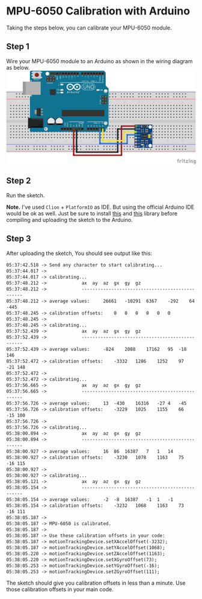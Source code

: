 # MPU-6050 Calibration with Arduino
Taking the steps below, you can calibrate your MPU-6050 module.

## Step 1
Wire your MPU-6050 module to an Arduino as shown in the wiring diagram as below.
![](diagram/mpu6050-raw-calibration_bb.jpg)

## Step 2
Run the sketch.

__Note.__ I've used `Clion` + `PlatformIO` as IDE. But using the official Arduino IDE would be ok as well. Just be 
sure to install [this](https://github.com/jrowberg/i2cdevlib/tree/master/Arduino/I2Cdev) and [this](https://github.com/jrowberg/i2cdevlib/tree/master/Arduino/MPU6050) 
library before compiling and uploading the sketch to the Arduino.

## Step 3
After uploading the sketch, You should see output like this:
```
05:37:42.518 -> Send any character to start calibrating...
05:37:44.017 -> 
05:37:44.017 -> calibrating...
05:37:48.212 -> 			ax	ay	az	gx	gy	gz
05:37:48.212 -> 			------------------------------------------------
05:37:48.212 -> average values:		26661	-10291	6367	-292	64	-445
05:37:48.245 -> calibration offsets:	0	0	0	0	0	0
05:37:48.245 -> 
05:37:48.245 -> calibrating...
05:37:52.439 -> 			ax	ay	az	gx	gy	gz
05:37:52.439 -> 			------------------------------------------------
05:37:52.439 -> average values:		-824	2088	17162	95	-18	146
05:37:52.472 -> calibration offsets:	-3332	1286	1252	97	-21	148
05:37:52.472 -> 
05:37:52.472 -> calibrating...
05:37:56.665 -> 			ax	ay	az	gx	gy	gz
05:37:56.665 -> 			------------------------------------------------
05:37:56.726 -> average values:		13	-430	16316	-27	4	-45
05:37:56.726 -> calibration offsets:	-3229	1025	1155	66	-15	100
05:37:56.726 -> 
05:37:56.726 -> calibrating...
05:38:00.894 -> 			ax	ay	az	gx	gy	gz
05:38:00.894 -> 			------------------------------------------------
05:38:00.927 -> average values:		16	86	16387	7	1	14
05:38:00.927 -> calibration offsets:	-3230	1078	1163	75	-16	115
05:38:00.927 -> 
05:38:00.927 -> calibrating...
05:38:05.121 -> 			ax	ay	az	gx	gy	gz
05:38:05.154 -> 			------------------------------------------------
05:38:05.154 -> average values:		-2	-8	16387	-1	1	-1
05:38:05.154 -> calibration offsets:	-3232	1068	1163	73	-16	111
05:38:05.187 -> 
05:38:05.187 -> MPU-6050 is calibrated.
05:38:05.187 -> 
05:38:05.187 -> Use these calibration offsets in your code:
05:38:05.187 -> motionTrackingDevice.setXAccelOffset(-3232);
05:38:05.187 -> motionTrackingDevice.setYAccelOffset(1068);
05:38:05.220 -> motionTrackingDevice.setZAccelOffset(1163);
05:38:05.220 -> motionTrackingDevice.setXGyroOffset(73);
05:38:05.253 -> motionTrackingDevice.setYGyroOffset(-16);
05:38:05.253 -> motionTrackingDevice.setZGyroOffset(111);
```
The sketch should give you calibration offsets in less than a minute. Use those calibration offsets in your main code.